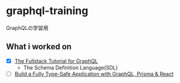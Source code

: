 # graphql-training
GraphQLの学習用

## What i worked on
- [x] [The Fullstack Tutorial for GraphQL](https://www.howtographql.com/)
  - The Schema Definition Language(SDL)
- [ ] [Build a Fully Type-Safe Application with GraphQL, Prisma & React](https://www.prisma.io/blog/series/e2e-typesafety-graphql-react-yiw81oBkun)
